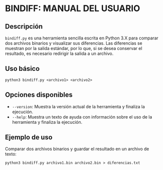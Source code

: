 BINDIFF: MANUAL DEL USUARIO  
===============================

## Descripción

`bindiff.py` es una herramienta sencilla escrita en Python 3.X para comparar dos archivos binarios y visualizar sus diferencias. Las diferencias se muestran por la salida estándar, por lo que, si se desea conservar el resultado, es necesario redirigir la salida a un archivo.

## Uso básico

```
python3 bindiff.py <archivo1> <archivo2>
```

## Opciones disponibles

- `--version`: Muestra la versión actual de la herramienta y finaliza la ejecución.  
- `--help`: Muestra un texto de ayuda con información sobre el uso de la herramienta y finaliza la ejecución.

## Ejemplo de uso

Comparar dos archivos binarios y guardar el resultado en un archivo de texto:

```
python3 bindiff.py archivo1.bin archivo2.bin > diferencias.txt
```
